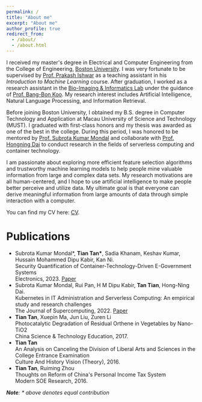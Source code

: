 ```yaml
---
permalink: /
title: "About me"
excerpt: "About me"
author_profile: true
redirect_from: 
  - /about/
  - /about.html
---
```



I received my master's degree in Electrical and Computer Engineering from the College of Engineering, [Boston University](https://www.bu.edu/eng/). I was very fortunate to be supervised by [Prof. Prakash Ishwar](https://www.bu.edu/eng/profile/prakash-ishwar/) as a teaching assistant in his _Introduction to Machine Learning_ course. After graduation, I worked as a research assistant in the [Bio-Imaging & Informatics Lab](https://sites.bu.edu/bil/) under the guidance of [Prof. Bang-Bon Koo](https://www.bumc.bu.edu/camed/profile/bang-bon-koo/). My research interest includes Artificial Intelligence, Natural Language Processing, and Information Retrieval.

Before joining Boston University, I obtained my B.S. degree in Computer Technology and Application at Macau University of Science and Technology (MUST). I graduated with first-class honors and my thesis was awarded as one of the best in the college. During this period, I was honored to be mentored by [Prof. Subrota Kumar Mondal](https://fie.must.edu.mo/id-1444/person/view/id-441.html) and collaborate with [Prof. Hongning Dai](https://www.comp.hkbu.edu.hk/~henrydai/) to conduct research in the fields of serverless computing and container technology.

I am passionate about exploring more efficient feature selection algorithms and trustworthy machine learning models to help people mine valuable information from large and complex data sets. My research motivations are all human-centered, and I hope to use artificial intelligence to make people better perceive and utilize data. My ultimate goal is that everyone can derive meaningful information from large amounts of data through simple interaction with a computer.

You can find my CV here: [CV](../assets/TianTan-202504.pdf).

Publications
======
* Subrota Kumar Mondal\*, __Tian Tan\*__, Sadia Khanam, Keshav Kumar, Hussain Mohammed Dipu Kabir, Kan Ni.  <br>
  Security Quantification of Container-Technology-Driven E-Government Systems  <br>
  Electronics, 2023. [Paper](https://www.mdpi.com/2079-9292/12/5/1238) <br>
* Subrota Kumar Mondal, Rui Pan, H M Dipu Kabir, __Tan Tian__, Hong-Ning Dai. <br>
  Kubernetes in IT Administration and Serverless Computing: An empirical study and research challenges   
  The Journal of Supercomputing, 2022. [Paper](https://link.springer.com/article/10.1007/s11227-021-03982-3)
* __Tian Tan__, Xuepin Ma, Jun Liu, Zuren Li  
  Photocatalytic Degradation of Residual Orthene in Vegetables by Nano-TiO2  
  China Science & Technology Education, 2017.   
* __Tian Tan__  
  An Analysis on Canceling the Division of Liberal Arts and Sciences in the College Entrance Examination  
  Culture And History Vision (Theory), 2016.  
* __Tian Tan__, Ruiming Zhou  
  Thoughts on Reform of China's Personal Income Tax System  
  Modern SOE Research, 2016.  
  
_**Note**: * above denotes equal contribution_

<!--
A data-driven personal website
======
Like many other Jekyll-based GitHub Pages templates, academicpages makes you separate the website's content from its form. The content & metadata of your website are in structured markdown files, while various other files constitute the theme, specifying how to transform that content & metadata into HTML pages. You keep these various markdown (.md), YAML (.yml), HTML, and CSS files in a public GitHub repository. Each time you commit and push an update to the repository, the [GitHub pages](https://pages.github.com/) service creates static HTML pages based on these files, which are hosted on GitHub's servers free of charge.

Many of the features of dynamic content management systems (like Wordpress) can be achieved in this fashion, using a fraction of the computational resources and with far less vulnerability to hacking and DDoSing. You can also modify the theme to your heart's content without touching the content of your site. If you get to a point where you've broken something in Jekyll/HTML/CSS beyond repair, your markdown files describing your talks, publications, etc. are safe. You can rollback the changes or even delete the repository and start over -- just be sure to save the markdown files! Finally, you can also write scripts that process the structured data on the site, such as [this one](https://github.com/academicpages/academicpages.github.io/blob/master/talkmap.ipynb) that analyzes metadata in pages about talks to display [a map of every location you've given a talk](https://academicpages.github.io/talkmap.html).

Getting started
======
1. Register a GitHub account if you don't have one and confirm your e-mail (required!)
1. Fork [this repository](https://github.com/academicpages/academicpages.github.io) by clicking the "fork" button in the top right. 
1. Go to the repository's settings (rightmost item in the tabs that start with "Code", should be below "Unwatch"). Rename the repository "[your GitHub username].github.io", which will also be your website's URL.
1. Set site-wide configuration and create content & metadata (see below -- also see [this set of diffs](http://archive.is/3TPas) showing what files were changed to set up [an example site](https://getorg-testacct.github.io) for a user with the username "getorg-testacct")
1. Upload any files (like PDFs, .zip files, etc.) to the files/ directory. They will appear at https://[your GitHub username].github.io/files/example.pdf.  
1. Check status by going to the repository settings, in the "GitHub pages" section

Site-wide configuration
------
The main configuration file for the site is in the base directory in [_config.yml](https://github.com/academicpages/academicpages.github.io/blob/master/_config.yml), which defines the content in the sidebars and other site-wide features. You will need to replace the default variables with ones about yourself and your site's github repository. The configuration file for the top menu is in [_data/navigation.yml](https://github.com/academicpages/academicpages.github.io/blob/master/_data/navigation.yml). For example, if you don't have a portfolio or blog posts, you can remove those items from that navigation.yml file to remove them from the header. 

Create content & metadata
------
For site content, there is one markdown file for each type of content, which are stored in directories like _publications, _talks, _posts, _teaching, or _pages. For example, each talk is a markdown file in the [_talks directory](https://github.com/academicpages/academicpages.github.io/tree/master/_talks). At the top of each markdown file is structured data in YAML about the talk, which the theme will parse to do lots of cool stuff. The same structured data about a talk is used to generate the list of talks on the [Talks page](https://academicpages.github.io/talks), each [individual page](https://academicpages.github.io/talks/2012-03-01-talk-1) for specific talks, the talks section for the [CV page](https://academicpages.github.io/cv), and the [map of places you've given a talk](https://academicpages.github.io/talkmap.html) (if you run this [python file](https://github.com/academicpages/academicpages.github.io/blob/master/talkmap.py) or [Jupyter notebook](https://github.com/academicpages/academicpages.github.io/blob/master/talkmap.ipynb), which creates the HTML for the map based on the contents of the _talks directory).

**Markdown generator**

I have also created [a set of Jupyter notebooks](https://github.com/academicpages/academicpages.github.io/tree/master/markdown_generator
) that converts a CSV containing structured data about talks or presentations into individual markdown files that will be properly formatted for the academicpages template. The sample CSVs in that directory are the ones I used to create my own personal website at stuartgeiger.com. My usual workflow is that I keep a spreadsheet of my publications and talks, then run the code in these notebooks to generate the markdown files, then commit and push them to the GitHub repository.

How to edit your site's GitHub repository
------
Many people use a git client to create files on their local computer and then push them to GitHub's servers. If you are not familiar with git, you can directly edit these configuration and markdown files directly in the github.com interface. Navigate to a file (like [this one](https://github.com/academicpages/academicpages.github.io/blob/master/_talks/2012-03-01-talk-1.md) and click the pencil icon in the top right of the content preview (to the right of the "Raw | Blame | History" buttons). You can delete a file by clicking the trashcan icon to the right of the pencil icon. You can also create new files or upload files by navigating to a directory and clicking the "Create new file" or "Upload files" buttons. 

Example: editing a markdown file for a talk
![Editing a markdown file for a talk](/images/editing-talk.png)

For more info
------
More info about configuring academicpages can be found in [the guide](https://academicpages.github.io/markdown/). The [guides for the Minimal Mistakes theme](https://mmistakes.github.io/minimal-mistakes/docs/configuration/) (which this theme was forked from) might also be helpful.
-->
